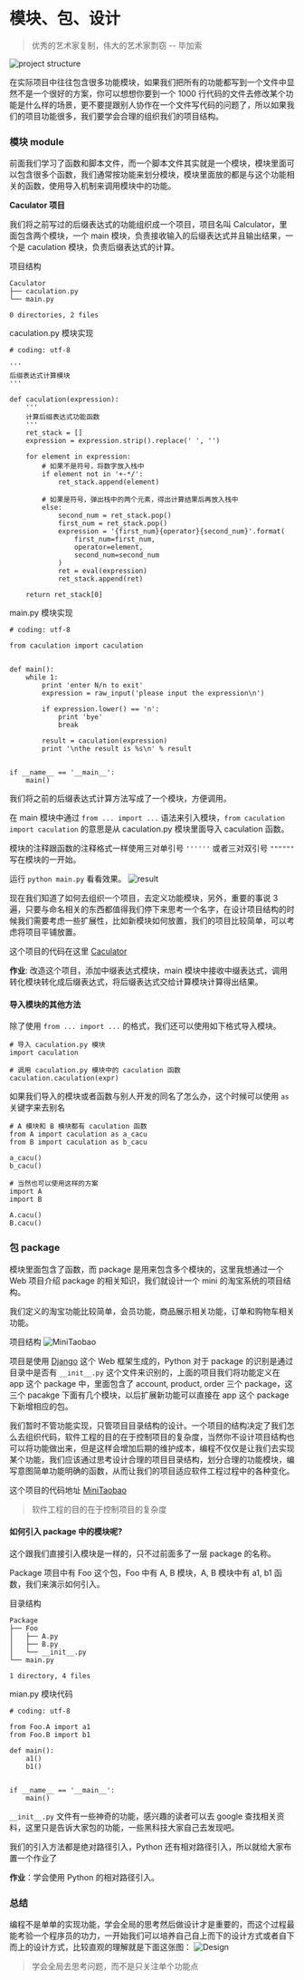 # 模块、包、设计

> 优秀的艺术家复制，伟大的艺术家剽窃 -- 毕加索

![project structure](http://odli54y3q.bkt.clouddn.com/C4D3C119-FAB1-4F2A-9D81-7C5EBFA6034D.png)

在实际项目中往往包含很多功能模块，如果我们把所有的功能都写到一个文件中显然不是一个很好的方案，你可以想想你要到一个 1000 行代码的文件去修改某个功能是什么样的场景，更不要提跟别人协作在一个文件写代码的问题了，所以如果我们的项目功能很多，我们要学会合理的组织我们的项目结构。

### 模块 module
前面我们学习了函数和脚本文件，而一个脚本文件其实就是一个模块，模块里面可以包含很多个函数，我们通常按功能来划分模块，模块里面放的都是与这个功能相关的函数，使用导入机制来调用模块中的功能。

**Caculator 项目**

我们将之前写过的后缀表达式的功能组织成一个项目，项目名叫 Calculator，里面包含两个模块，一个 main 模块，负责接收输入的后缀表达式并且输出结果，一个是 caculation 模块，负责后缀表达式的计算。

项目结构
```
Caculator
├── caculation.py
└── main.py

0 directories, 2 files
```

caculation.py 模块实现
```
# coding: utf-8

'''
后缀表达式计算模块
'''

def caculation(expression):
    '''
    计算后缀表达式功能函数
    '''
    ret_stack = []
    expression = expression.strip().replace(' ', '')

    for element in expression:
        # 如果不是符号，将数字放入栈中
        if element not in '+-*/':
            ret_stack.append(element)

        # 如果是符号，弹出栈中的两个元素，得出计算结果后再放入栈中
        else:
            second_num = ret_stack.pop()
            first_num = ret_stack.pop()
            expression = '{first_num}{operator}{second_num}'.format(
                first_num=first_num,
                operator=element,
                second_num=second_num
            )
            ret = eval(expression)
            ret_stack.append(ret)

    return ret_stack[0]
```

main.py 模块实现
```
# coding: utf-8

from caculation import caculation


def main():
    while 1:
        print 'enter N/n to exit'
        expression = raw_input('please input the expression\n')

        if expression.lower() == 'n':
            print 'bye'
            break

        result = caculation(expression)
        print '\nthe result is %s\n' % result


if __name__ == '__main__':
    main()
```

我们将之前的后缀表达式计算方法写成了一个模块，方便调用。

在 main 模块中通过 `from ... import ...` 语法来引入模块，`from caculation import caculation` 的意思是从 caculation.py 模块里面导入 caculation 函数。

模块的注释跟函数的注释格式一样使用三对单引号 `''''''` 或者三对双引号 `""""""` 写在模块的一开始。

运行 `python main.py` 看看效果。
![result](http://odli54y3q.bkt.clouddn.com/C8FA1EDE-BABA-429D-AC12-53982DA5861A.png)

现在我们知道了如何去组织一个项目，去定义功能模块，另外，重要的事说 3 遍，只要与命名相关的东西都值得我们停下来思考一个名字，在设计项目结构的时候我们需要考虑一些扩展性，比如新模块如何放置，我们的项目比较简单，可以考虑将项目平铺放置。

这个项目的代码在这里 [Caculator](https://github.com/runforever/py4g/tree/master/tutorial_src/Caculator)

**作业**: 改造这个项目，添加中缀表达式模块，main 模块中接收中缀表达式，调用转化模块转化成后缀表达式，将后缀表达式交给计算模块计算得出结果。

#### 导入模块的其他方法
除了使用 `from ... import ...` 的格式，我们还可以使用如下格式导入模块。
```
# 导入 caculation.py 模块
import caculation

# 调用 caculation.py 模块中的 caculation 函数
caculation.caculation(expr)
```

如果我们导入的模块或者函数与别人开发的同名了怎么办，这个时候可以使用 `as` 关键字来去别名
```
# A 模块和 B 模块都有 caculation 函数
from A import caculation as a_cacu
from B import caculation as b_cacu

a_cacu()
b_cacu()

# 当然也可以使用这样的方案
import A
import B

A.cacu()
B.cacu()
```

### 包 package
模块里面包含了函数，而 package 是用来包含多个模块的，这里我想通过一个 Web 项目介绍 package 的相关知识，我们就设计一个 mini 的淘宝系统的项目结构。

我们定义的淘宝功能比较简单，会员功能，商品展示相关功能，订单和购物车相关功能。

项目结构
![MiniTaobao](http://odli54y3q.bkt.clouddn.com/900C58CD-F135-48F0-9123-295D42835EC5.png)

项目是使用 [Django](https://www.djangoproject.com) 这个 Web 框架生成的，Python 对于 package 的识别是通过目录中是否有 `__init__.py` 这个文件来识别的，上面的项目我们将功能定义在 app 这个 package 中，里面包含了 account, product, order 三个 package，这三个 pacakge 下面有几个模块，以后扩展新功能可以直接在 app 这个 package 下新增相应的包。

我们暂时不管功能实现，只管项目目录结构的设计。一个项目的结构决定了我们怎么去组织代码，软件工程的目的在于控制项目的复杂度，当然你不设计项目结构也可以将功能做出来，但是这样会增加后期的维护成本，编程不仅仅是让我们去实现某个功能，我们应该通过思考设计合理的项目目录结构，划分合理的功能模块，编写意图简单功能明确的函数，从而让我们的项目适应软件工程过程中的各种变化。

这个项目的代码地址 [MiniTaobao](https://github.com/runforever/py4g/tree/master/tutorial_src/MiniTaobao)

> 软件工程的目的在于控制项目的复杂度

#### 如何引入 package 中的模块呢?
这个跟我们直接引入模块是一样的，只不过前面多了一层 package 的名称。

Package 项目中有 Foo 这个包，Foo 中有 A, B 模块，A, B 模块中有 a1, b1 函数，我们来演示如何引入。

目录结构
```
Package
├── Foo
│   ├── A.py
│   ├── B.py
│   └── __init__.py
└── main.py

1 directory, 4 files
```

mian.py 模块代码
```
# coding: utf-8

from Foo.A import a1
from Foo.B import b1

def main():
    a1()
    b1()


if __name__ == '__main__':
    main()
```

`__init__.py` 文件有一些神奇的功能，感兴趣的读者可以去 google 查找相关资料，这里只是告诉大家包的功能，一些黑科技大家自己去发现吧。

我们的引入方法都是绝对路径引入，Python 还有相对路径引入，所以就给大家布置一个作业了

**作业**：学会使用 Python 的相对路径引入。


### 总结
编程不是单单的实现功能，学会全局的思考然后做设计才是重要的，而这个过程最能考验一个程序员的功力，一开始我们可以培养自己自上而下的设计方式或者自下而上的设计方式，比较直观的理解就是下面这张图：
![Design](http://asset.whatslife.cn/img_0040.jpg)

> 学会全局去思考问题，而不是只关注单个功能点
